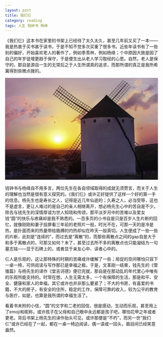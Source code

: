 ```yaml
---
layout: post
title: 我们仨
category: reading
tags: 人生 钱钟书 杨绛
---
```


《我们仨》这本书在家里的书架上已经待了太久太久，甚至几年前又买了一本——我是热衷于买书甚于读书，于是不知不觉多次买重了很多书。近些年读书有了一些别的偏好，开始喜欢老人的著作了，例如季羡林，例如杨绛；个中原因大致是因了自己的年岁徒增更趋于保守，于是便生出从老人学习取经的心思。自然，老人是保守的，那自是源自一生的无常后之于人生所谓真的追求，而那所谓的真正是我所希冀得到些微点拨的。

![windmill](/assets/images/Don-Quixote.png)

钱钟书与杨绛自不用多言，两位先生在各自领域取得的成就无须赘言，而关于人生的理解也当然是很有意义探究的。《我们仨》或许正好提供了这样一个好的第一手的信息。杨先生也是寿长之人，记得是近几年仙逝的；久寿之人，必当受辱，这也不是虚言，更让人难过的是自己的亲人相继离开，想必杨先生心中的苦自是不少。除去与钱先生的深情厚谊为世人知晓和传颂，那平淡岁月中的苦难以及爱女钱“圆”的快乐与疼痛却是我不熟悉的。一百多页的小书自是只是百岁人生片断的回忆，就像刚刚和妻子投屏看三年前的老照片一般，时光不在，可那一天的是冷是热，是扑面而来的热量带给胳膊的灼热却似在昨天一般真切。人生便成了一些一些的片断，此刻是“连续的”，而过去是“离散”的，而那些离散点之间的gap自是大于和多于离散点的，可那又如何？末了，甚至过去所不多的离散点也只能凝结为一句墓志铭——显于石碑上的，或者显于亲友心中、读者心中的。

仨人是乐观的，这让那特殊的时期的苦痛或许缓解了一些；局促的空间哪怕只容下一桌一椅，可供阅读与写作那已是幸福之极。于是，文革刚一结束，钱先生的《管锥篇》与杨先生的译作《堂吉诃德》便已完就，那自是在那动乱的年代里心中唯有的乐观所能支持的。时常在想，人生无需太多，一个有保障的生活，那是和平、安全、健康和家人的幸福，其它或许也并非那么要紧了；不大的书房，有喜爱的书籍，不大的房子，有安全的住所，稳定的工作，保障可靠的收入，较为公平的教育与医疗，如是，也算是我所谓的幸福生活了。

看着书末附的小信，“圆”的文字和二老的回信，很是感动，生动而乐观，甚至用上了emoji和昵称，或许孩子在父母和自己眼中永远都是孩子吧，哪怕花甲之年或者更老。背后书架上杨先生的译作抬头可见，或许那便是“不朽”，而另一世“我们仨”或许已经在了一起，都在一桌一椅边阅读，偶一语或一回头，眉目间已经笑意盎然。